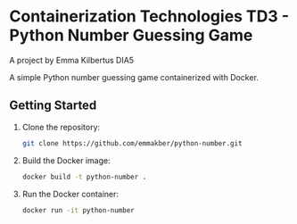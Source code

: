# Containerization Technologies TD3 - Python Number Guessing Game

A project by Emma Kilbertus DIA5

A simple Python number guessing game containerized with Docker.

## Getting Started

1. Clone the repository:
   ```bash
   git clone https://github.com/emmakber/python-number.git

2. Build the Docker image:
   ```bash
   docker build -t python-number .

3. Run the Docker container:
   ```bash
   docker run -it python-number
